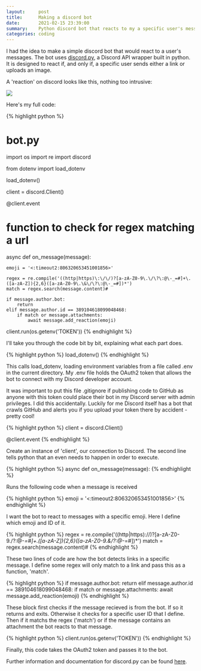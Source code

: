 ```yaml
---
layout:     post
title:      Making a discord bot
date:       2021-02-15 23:39:00
summary:    Python discord bot that reacts to my a specific user's messages
categories: coding
---
```

I had the idea to make a simple discord bot that would react to a user's messages. The bot uses [discord.py](https://discordpy.readthedocs.io/en/latest/index.html), a Discord API wrapper built in python. It is designed to react if, and only if, a specific user sends either a link or uploads an image.

A 'reaction' on discord looks like this, nothing too intrusive:

![](https://www.bgigurtsis.com/pictures/posts/discordbot/1.png)

Here's my full code:

{% highlight python %}
# bot.py
import os
import re
import discord

from dotenv import load_dotenv

load_dotenv()

client = discord.Client()

@client.event
# function to check for regex matching a url
async def on_message(message):

    emoji = '<:timeout2:806320653451001856>'

    regex = re.compile('((http|https)\:\/\/)?[a-zA-Z0-9\.\/\?\:@\-_=#]+\.([a-zA-Z]){2,6}([a-zA-Z0-9\.\&\/\?\:@\-_=#])*')
    match = regex.search(message.content)#

    if message.author.bot:
        return
    elif message.author.id == 389104618099048468:
        if match or message.attachments:
            await message.add_reaction(emoji)

client.run(os.getenv('TOKEN'))
{% endhighlight %}

I'll take you through the code bit by bit, explaining what each part does.

{% highlight python %}
load_dotenv()
{% endhighlight %}

This calls load_dotenv, loading environment variables from a file called .env in the current directory. My .env file holds the OAuth2 token that allows the bot to connect with my Discord developer account.

It was important to put this file .gitignore if publishing code to GitHub as anyone with this token could place their bot in my Discord server with admin privileges. I did this accidentally. Luckily for me Discord itself has a bot that crawls GitHub and alerts you if you upload your token there by accident - pretty cool!

{% highlight python %}
client = discord.Client()

@client.event
{% endhighlight %}

Create an instance of 'client', our connection to Discord. The second line tells python that an even needs to happen in order to execute.

{% highlight python %}
async def on_message(message):
{% endhighlight %}

Runs the following code when a message is received

{% highlight python %}
emoji = '<:timeout2:806320653451001856>'
{% endhighlight %}

I want the bot to react to messages with a specific emoji. Here I define which emoji and ID of it.

{% highlight python %}
regex = re.compile('((http|https)\:\/\/)?[a-zA-Z0-9\.\/\?\:@\-_=#]+\.([a-zA-Z]){2,6}([a-zA-Z0-9\.\&\/\?\:@\-_=#])*')
match = regex.search(message.content)#
{% endhighlight %}

These two lines of code are how the bot detects links in a specific message. I define some regex will only match to a link and pass this as a function, 'match'.

{% highlight python %}
if message.author.bot:
    return
elif message.author.id == 389104618099048468:
    if match or message.attachments:
        await message.add_reaction(emoji)
{% endhighlight %}

These block first checks if the message recieved is from the bot. If so it returns and exits. Otherwise it checks for a specific user ID that I define. Then if it matchs the regex ('match') or if the message contains an attachment the bot reacts to that message.

{% highlight python %}
client.run(os.getenv('TOKEN'))
{% endhighlight %}

Finally, this code takes the OAuth2 token and passes it to the bot.

Further information and documentation for discord.py can be found [here](https://discordpy.readthedocs.io/en/latest/index.html).

